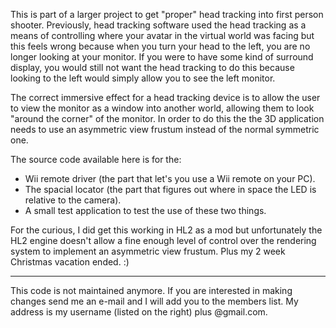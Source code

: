 This is part of a larger project to get "proper" head tracking into first person shooter.  Previously, head tracking software used the head tracking as a means of controlling where your avatar in the virtual world was facing but this feels wrong because when you turn your head to the left, you are no longer looking at your monitor.  If you were to have some kind of surround display, you would still not want the head tracking to do this because looking to the left would simply allow you to see the left monitor.

The correct immersive effect for a head tracking device is to allow the user to view the monitor as a window into another world, allowing them to look "around the corner" of the monitor.  In order to do this the the 3D application needs to use an asymmetric view frustum instead of the normal symmetric one.

The source code available here is for the:
  * Wii remote driver (the part that let's you use a Wii remote on your PC).
  * The spacial locator (the part that figures out where in space the LED is relative to the camera).
  * A small test application to test the use of these two things.

For the curious, I did get this working in HL2 as a mod but unfortunately the HL2 engine doesn't allow a fine enough level of control over the rendering system to implement an asymmetric view frustum.  Plus my 2 week Christmas vacation ended. :)


---


This code is not maintained anymore.  If you are interested in making changes send me an e-mail and I will add you to the members list.  My address is my username (listed on the right) plus @gmail.com.